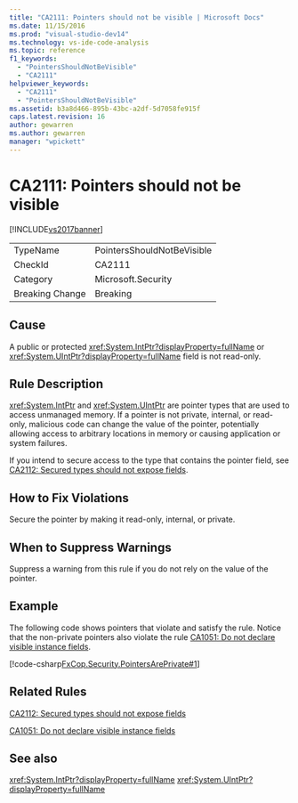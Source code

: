 ```yaml
---
title: "CA2111: Pointers should not be visible | Microsoft Docs"
ms.date: 11/15/2016
ms.prod: "visual-studio-dev14"
ms.technology: vs-ide-code-analysis
ms.topic: reference
f1_keywords:
  - "PointersShouldNotBeVisible"
  - "CA2111"
helpviewer_keywords:
  - "CA2111"
  - "PointersShouldNotBeVisible"
ms.assetid: b3a8d466-895b-43bc-a2df-5d7058fe915f
caps.latest.revision: 16
author: gewarren
ms.author: gewarren
manager: "wpickett"
---
```

# CA2111: Pointers should not be visible
[!INCLUDE[vs2017banner](../includes/vs2017banner.md)]

|||
|-|-|
|TypeName|PointersShouldNotBeVisible|
|CheckId|CA2111|
|Category|Microsoft.Security|
|Breaking Change|Breaking|

## Cause
 A public or protected <xref:System.IntPtr?displayProperty=fullName> or <xref:System.UIntPtr?displayProperty=fullName> field is not read-only.

## Rule Description
 <xref:System.IntPtr> and <xref:System.UIntPtr> are pointer types that are used to access unmanaged memory. If a pointer is not private, internal, or read-only, malicious code can change the value of the pointer, potentially allowing access to arbitrary locations in memory or causing application or system failures.

 If you intend to secure access to the type that contains the pointer field, see [CA2112: Secured types should not expose fields](../code-quality/ca2112-secured-types-should-not-expose-fields.md).

## How to Fix Violations
 Secure the pointer by making it read-only, internal, or private.

## When to Suppress Warnings
 Suppress a warning from this rule if you do not rely on the value of the pointer.

## Example
 The following code shows pointers that violate and satisfy the rule. Notice that the non-private pointers also violate the rule [CA1051: Do not declare visible instance fields](../code-quality/ca1051-do-not-declare-visible-instance-fields.md).

 [!code-csharp[FxCop.Security.PointersArePrivate#1](../snippets/csharp/VS_Snippets_CodeAnalysis/FxCop.Security.PointersArePrivate/cs/FxCop.Security.PointersArePrivate.cs#1)]

## Related Rules
 [CA2112: Secured types should not expose fields](../code-quality/ca2112-secured-types-should-not-expose-fields.md)

 [CA1051: Do not declare visible instance fields](../code-quality/ca1051-do-not-declare-visible-instance-fields.md)

## See also
 <xref:System.IntPtr?displayProperty=fullName>
 <xref:System.UIntPtr?displayProperty=fullName>
